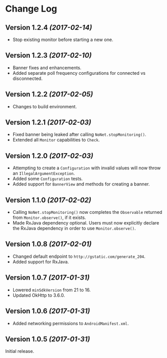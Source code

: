 Change Log
==========


Version 1.2.4 *(2017-02-14)*
----------------------------

* Stop existing monitor before starting a new one.

Version 1.2.3 *(2017-02-10)*
----------------------------

* Banner fixes and enhancements.
* Added separate poll frequency configurations for connected vs disconnected.

Version 1.2.2 *(2017-02-05)*
----------------------------

* Changes to build environment.

Version 1.2.1 *(2017-02-03)*
----------------------------

* Fixed banner being leaked after calling `NoNet.stopMonitoring()`.
* Extended all `Monitor` capabilities to `Check`.

Version 1.2.0 *(2017-02-03)*
----------------------------

* Attempting to create a `Configuration` with invalid values will now throw an 
  `IllegalArgumentException`.
* Added some `Configuration` tests.
* Added support for `BannerView` and methods for creating a banner.

Version 1.1.0 *(2017-02-02)*
----------------------------

* Calling `NoNet.stopMonitoring()` now completes the `Observable` returned from 
  `Monitor.observe()`, if it exists.
* Made RxJava dependency optional. Users must now explicitly declare the RxJava dependency in order
  to use `Monitor.observe()`.


Version 1.0.8 *(2017-02-01)*
----------------------------

 * Changed default endpoint to `http://gstatic.com/generate_204`.
 * Added support for RxJava.


Version 1.0.7 *(2017-01-31)*
----------------------------

 * Lowered `minSdkVersion` from 21 to 16. 
 * Updated OkHttp to 3.6.0.


Version 1.0.6 *(2017-01-31)*
----------------------------

 * Added networking permissions to `AndroidManifest.xml`.


Version 1.0.5 *(2017-01-31)*
----------------------------

Initial release.
